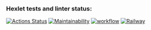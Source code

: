 ### Hexlet tests and linter status:
[![Actions Status](https://github.com/hakon22/frontend-project-12/workflows/hexlet-check/badge.svg)](https://github.com/hakon22/frontend-project-12/actions)
[![Maintainability](https://api.codeclimate.com/v1/badges/669047f4212497943c9f/maintainability)](https://codeclimate.com/github/hakon22/frontend-project-12/maintainability)
[![workflow](https://github.com/hakon22/frontend-project-12/actions/workflows/node.js.yml/badge.svg)](https://github.com/hakon22/frontend-project-12/actions)
[![Railway](https://my-chat.up.railway.app/)](https://my-chat.up.railway.app/)